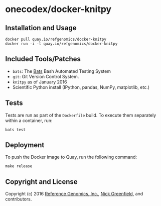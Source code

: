 # onecodex/docker-knitpy

## Installation and Usage

    docker pull quay.io/refgenomics/docker-knitpy
    docker run -i -t quay.io/refgenomics/docker-knitpy

## Included Tools/Patches

* `bats`: The [Bats](https://github.com/sstephenson/bats) Bash Automated Testing System
* `git`: Git Version Control System.
* `knitpy` as of January 2016
* Scientific Python install (IPython, pandas, NumPy, matplotlib, etc.)

## Tests
Tests are run as part of the `Dockerfile` build. To execute them separately within a container, run:

    bats test

## Deployment

To push the Docker image to Quay, run the following command:

    make release

## Copyright and License

Copyright (c) 2016 [Reference Genomics, Inc.](https://www.onecodex.com), [Nick Greenfield](https://github.com/boydgreenfield), and contributors.
